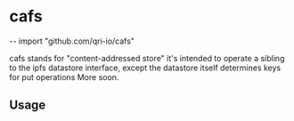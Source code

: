 # cafs
--
    import "github.com/qri-io/cafs"

cafs stands for "content-addressed store" it's intended to operate a sibling
to the ipfs datastore interface, except the datastore itself determines keys for
put operations More soon.

## Usage
